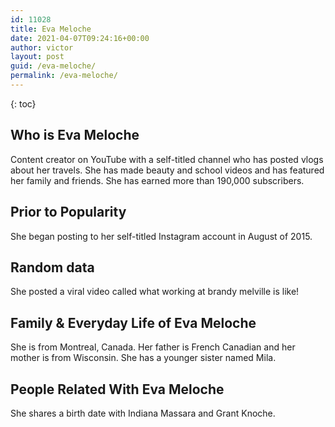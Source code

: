 ```yaml
---
id: 11028
title: Eva Meloche
date: 2021-04-07T09:24:16+00:00
author: victor
layout: post
guid: /eva-meloche/
permalink: /eva-meloche/
---
```



{: toc}


## Who is Eva Meloche



Content creator on YouTube with a self-titled channel who has posted vlogs about her travels. She has made beauty and school videos and has featured her family and friends. She has earned more than 190,000 subscribers.

                
                
                
## Prior to Popularity



She began posting to her self-titled Instagram account in August of 2015.

                
                
                
## Random data



She posted a viral video called what working at brandy melville is like!

                
                
                
## Family & Everyday Life of Eva Meloche



She is from Montreal, Canada. Her father is French Canadian and her mother is from Wisconsin. She has a younger sister named Mila.

                
                
                
## People Related With Eva Meloche



She shares a birth date with Indiana Massara and Grant Knoche.

                
              
            
          
          
          